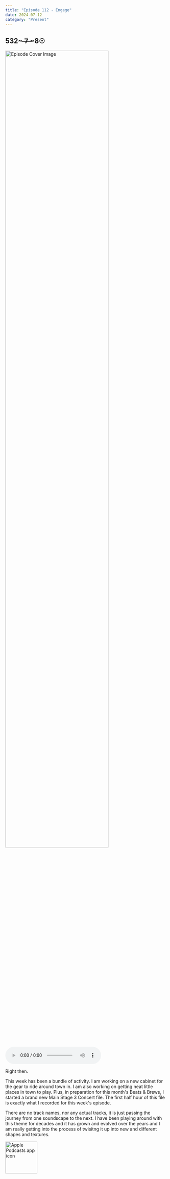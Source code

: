 ```yaml
---
title: "Episode 112 - Engage"
date: 2024-07-12
category: "Present"
---
```

## 532~ ̶7̶ ̶~8☉
<img src="https://artwork.captivate.fm/43f60694-f318-46e7-ac40-0de50de74fee/Lk_jIZmcTq9YcUqKpCqMsnR4.jpg" alt="Episode Cover Image" width=80%/>
<audio controls>
  <source src="https://podcasts.captivate.fm/media/d8bb4907-faaa-4da8-88fe-8607705a7f45/Episode-113.mp3" type="audio/mpeg">
  Your browser does not support the audio element.
</audio>

<p>Right then.</p><p>This week has been a bundle of activity. I am working on a new cabinet for the gear to ride around town in. I am also working on getting neat little places in town to play. Plus, in preparation for this month's Beats &amp; Brews, I started a brand new Main Stage 3 Concert file. The first half hour of this file is exactly what I recorded for this week's episode.</p><p>There are no track names, nor any actual tracks, it is just passing the journey from one soundscape to the next. I have been playing around with this theme for decades and it has grown and evolved over the years and I am really getting into the process of twisitng it up into new and different shapes and textures. </p>

<a href="https://podcasts.apple.com/us/podcast/living-room-music/id1608791560?tscg=30200&itsct=podcast_box_appicon&ls=1&mttnsubad=1608791560" style="display: inline-block;"><img src="https://toolbox.marketingtools.apple.com/api/v2/badges/app-icon-podcasts/standard/en-us" alt="Apple Podcasts app icon" style="width: 100px; height: 100px; vertical-align: middle; object-fit: contain;" /></a>
    